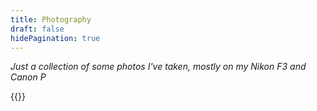 ```yaml
---
title: Photography
draft: false
hidePagination: true
---
```


*Just a collection of some photos I've taken, mostly on my Nikon F3 and Canon P* <br>

{{<gallery folder="images-webp/" uniqueID="1" showAlt=false columns=3 randomize=true gap=3  >}}



